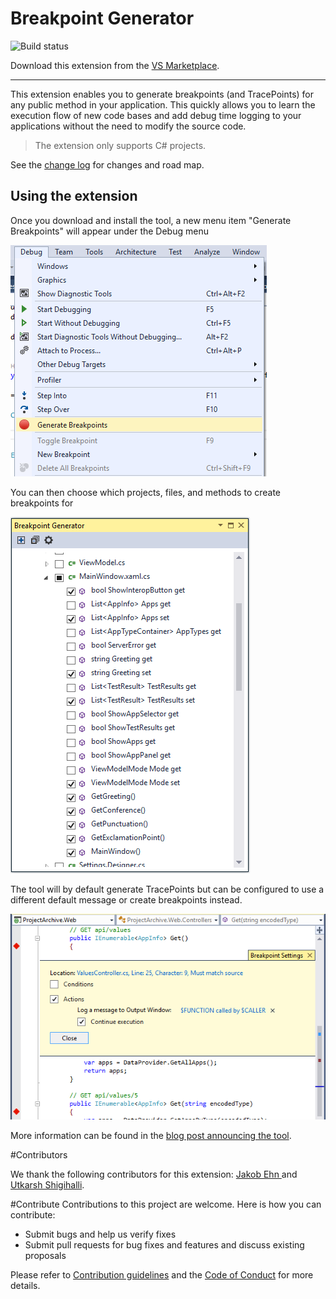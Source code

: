 # Breakpoint Generator

![Build status](https://almrangers.visualstudio.com/_apis/public/build/definitions/7f3cfb9a-d1cb-4e66-9d36-1af87b906fe9/80/badge)

<!-- Update the VS Gallery link after you upload the VSIX-->
Download this extension from the [VS Marketplace](https://marketplace.visualstudio.com/items?itemName=VisualStudioALMRangers.BreakpointGenerator).

---------------------------------------

This extension enables you to generate breakpoints (and TracePoints) for any public method in your application.  This quickly allows you to learn the execution flow of new code bases and add debug time logging to your applications without the need to modify the source code.

> The extension only supports C# projects.

See the [change log](.github/CHANGELOG.md) for changes and road map.

## Using the extension

Once you download and install the tool, a new menu item "Generate Breakpoints" will appear under the Debug menu

![Menu](src/BreakpointGenerator/Screenshots/menu.png)

You can then choose which projects, files, and methods to create breakpoints for

![Toolwindow](src/BreakpointGenerator/Screenshots/toolwindow.png)

The tool will by default generate TracePoints but can be configured to use a different default message or create breakpoints instead. 

![Breakpoint Config](src/BreakpointGenerator/Screenshots/breakpoint-config.png)

More information can be found in the [blog post announcing the tool](http://blogs.msdn.com/b/visualstudioalm/archive/2015/11/19/breakpoint-generator-extension.aspx).

#Contributors

We thank the following contributors for this extension: [Jakob Ehn ](https://blogs.msdn.microsoft.com/willy-peter_schaub/2011/11/10/introducing-the-visual-studio-alm-rangers-jakob-ehn/) and [Utkarsh Shigihalli](https://blogs.msdn.microsoft.com/willy-peter_schaub/2013/07/05/introducing-the-visual-studio-alm-rangers-utkarsh-shigihalli/).

#Contribute
Contributions to this project are welcome. Here is how you can contribute:  

- Submit bugs and help us verify fixes  
- Submit pull requests for bug fixes and features and discuss existing proposals   

Please refer to [Contribution guidelines](.github/CONTRIBUTING.md) and the [Code of Conduct](.github/COC.md) for more details.
